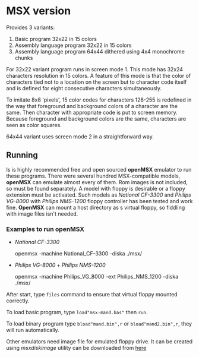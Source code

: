 MSX version
===========

Provides 3 variants:

1. Basic program 32x22 in 15 colors
2. Assembly language program 32x22 in 15 colors
3. Assembly language program 64x44 dithered using 4x4 monochrome chunks

For 32x22 variant program runs in screen mode 1. This mode has 32x24 characters
resolution in 15 colors. A feature of this mode is that the color of characters
tied not to a location on the screen but to character code itself and is defined
for eight consecutive characters simultaneously.

To imitate 8x8 'pixels', 15 color codes for characters 128-255 is redefined in the
way that foreground and background colors of a character are the same. Then character
with appropriate code is put to screen memory. Because foreground and background
colors are the same, characters are seen as color squares.

64x44 variant uses screen mode 2 in a straightforward way.

Running
-------

Is is highly recommended free and open sourced **openMSX** emulator to run these programs.
There were several hundred MSX-compatible models, **openMSX** can emulate almost every of
them. Rom images is not included, so must be found separately. A model with floppy is
desirable or a floppy extension must be activated. Such models as *National CF-3300* and
*Philips VG-8000* with *Philips NMS-1200* floppy controller has been tested and work fine.
**OpenMSX** can mount a host directory as s virtual floppy, so fiddling with image files
isn't needed.

### Examples to run **openMSX**

- *National CF-3300*

    openmsx -machine National_CF-3300 -diska ./msx/

- *Philips VG-8000* + *Philips NMS-1200*

    openmsx -machine Philips_VG_8000 -ext Philips_NMS_1200 -diska ./msx/

After start, type `files` command to ensure that virtual floppy mounted correctly.

To load basic program, type `load"msx-mand.bas"` then `run`.

To load binary program type `bload"mand.bin",r` or `bload"mand2.bin",r`, they will run
automatically.

Other emulators need image file for emulated floppy drive. It can be created using
*msxdiskimage* utility can be downloaded from
[here](https://www.msx.org/downloads/dsk-and-xsa-image-utility-linux-and-windows)
